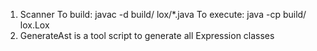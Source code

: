 1. Scanner
    To build: javac -d build/ lox/*.java
    To execute: java -cp build/ lox.Lox
2. GenerateAst is a tool script to generate all Expression classes